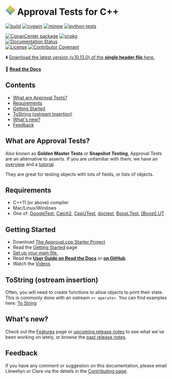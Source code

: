 <a id="top"></a>

# <img src="doc/images/icon.png" height="30px"> Approval Tests for C++

[![build](https://github.com/approvals/ApprovalTests.cpp/actions/workflows/github_actions_build.yml/badge.svg)](https://github.com/approvals/ApprovalTests.cpp/actions/workflows/github_actions_build.yml)
[![cygwin](https://github.com/approvals/ApprovalTests.cpp/actions/workflows/cygwin.yml/badge.svg)](https://github.com/approvals/ApprovalTests.cpp/actions/workflows/cygwin.yml)
[![mingw](https://github.com/approvals/ApprovalTests.cpp/actions/workflows/mingw.yml/badge.svg)](https://github.com/approvals/ApprovalTests.cpp/actions/workflows/mingw.yml)
[![python-tests](https://github.com/approvals/ApprovalTests.cpp/actions/workflows/python-tests.yml/badge.svg)](https://github.com/approvals/ApprovalTests.cpp/actions/workflows/python-tests.yml)

[![ConanCenter package](https://repology.org/badge/version-for-repo/conancenter/approvaltests.cpp.svg)](https://conan.io/center/approvaltests.cpp)
[![vcpkg](https://repology.org/badge/version-for-repo/vcpkg/approval-tests-cpp.svg)](https://vcpkg.io/en/packages.html?query=approval-tests-cpp)  
[![Documentation Status](https://readthedocs.org/projects/approvaltestscpp/badge/?version=latest)](https://approvaltestscpp.readthedocs.io/en/latest/?badge=latest)  
[![License](https://img.shields.io/badge/License-Apache%202.0-blue.svg)](https://opensource.org/licenses/Apache-2.0)
[![Contributor Covenant](https://img.shields.io/badge/Contributor%20Covenant-v1.4%20adopted-ff69b4.svg)](/CODE_OF_CONDUCT.md#top)

:arrow_down: <a href="https://github.com/approvals/ApprovalTests.cpp/releases/download/v.10.13.0/ApprovalTests.v.10.13.0.hpp">
Download the latest version (v.10.13.0) of the **single header file** here.</a>

:book: [**Read the Docs**](https://approvaltestscpp.readthedocs.io/en/latest/)

<!-- toc -->
## Contents

  * [What are Approval Tests?](#what-are-approval-tests)
  * [Requirements](#requirements)
  * [Getting Started](#getting-started)
  * [ToString (ostream insertion)](#tostring-ostream-insertion)
  * [What's new?](#whats-new)
  * [Feedback](#feedback)<!-- endToc -->

## What are Approval Tests?

Also known as **Golden Master Tests** or **Snapshot Testing**, Approval Tests are an alternative to asserts. If you are unfamiliar with them, we have an [overview](/doc/Overview.md#top) and a [tutorial](/doc/Tutorial.md#top).

They are great for testing objects with lots of fields, or lists of objects.

## Requirements

* C++11 (or above) compiler
* Mac/Linux/Windows
* One of:  [GoogleTest](https://github.com/google/googletest), [Catch2](https://github.com/catchorg/Catch2), [CppUTest](http://cpputest.github.io/), [doctest](https://github.com/onqtam/doctest), [Boost.Test](https://www.boost.org/doc/libs/1_72_0/libs/test/doc/html/index.html), [\[Boost\].UT](https://github.com/boost-experimental/ut)

## Getting Started

* Download [The Approval.cpp Starter Project](https://github.com/approvals/ApprovalTests.Cpp.StarterProject)
* Read the [Getting Started](/doc/GettingStarted.md#top) page
* [Set up your main file.](/doc/GettingStarted.md#main-file)
* Read the [**User Guide on Read the Docs**](https://approvaltestscpp.readthedocs.io/en/latest/) or
[**on GitHub**](/doc/README.md#top).
* Watch the [Videos](/doc/Videos.md#top)

## ToString (ostream insertion)
Often, you will need to create functions to allow objects to print their state. This is commonly done with an ostream `<< operator`.
You can find examples here: [To String](/doc/ToString.md#top)

## What's new?

Check out the [Features](/doc/Features.md#top) page or [upcoming release notes](https://github.com/approvals/ApprovalTests.cpp/blob/master/build/relnotes_x.y.z.md) to see what we've been working on lately, or browse the [past release notes](https://github.com/approvals/ApprovalTests.cpp/releases).

## Feedback

If you have any comment or suggestion on this documentation, please email Llewellyn or Clare via the details in the [Contributing page](/doc/Contributing.md#top).
